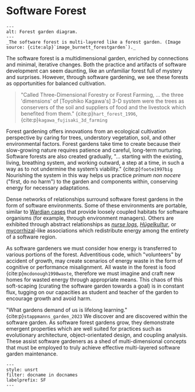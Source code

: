 # Software Forest

```{figure} ../assets/640px-Forgard2-003.gif
---
alt: Forest garden diagram.
---
_The software forest is multi-layered like a forest garden. (Image source: {cite:alp}`image_burnett_forestgarden`)._
```

The software forest is a multidimensional garden, enriched by connections and minimal, iterative changes.
Both the practice and artifacts of software development can seem daunting, like an unfamiliar forest full of mystery and surprises.
However, through software gardening, we see these forests as opportunities for balanced cultivation.

> "Called Three-Dimensional Forestry or Forest Farming, … the three 'dimensions' of \[Toyohiko Kagawa's\] 3-D system were the trees as conservers of the soil and suppliers of food and the livestock which benefited from them." {cite:p}`hart_forest_1996`, {cite:p}`kagawa_fujisaki_3d_farming`

Forest gardening offers innovations from an ecological cultivation perspective by caring for trees, understory vegetation, soil, and other environmental factors.
Forest gardens take time to create because their slow-growing nature requires patience and careful, long-term nurturing.
Software forests are also created gradually, "… starting with the existing, living, breathing system, and working outward, a step at a time, in such a way as to not undermine the system’s viability." {cite:p}`foote1997big`
Nourishing the system in this way helps us practice _primum non nocere_ ("first, do no harm") to the garden and components within, conserving energy for necessary adaptations.

Dense networks of relationships surround software forest gardens in the form of software environments.
Some of these environments are portable, similar to [Wardian cases](https://en.wikipedia.org/wiki/Wardian_case) that provide loosely coupled habitats for software organisms (for example, through environment managers).
Others are exhibited through abstract relationships as [_nurse logs_](https://en.wikipedia.org/wiki/Nurse_log), [_Hügelkultur_](https://en.wikipedia.org/wiki/H%C3%BCgelkultur), or [mycorrhizal](https://en.wikipedia.org/wiki/Mycorrhiza)-like associations which redistribute energy among the entirety of a software region.

As software gardeners we must consider how energy is transferred to various portions of the forest.
Adventitious code, which "volunteers" by accident of growth, may create scenarios of energy waste in the form of cognitive or performance misalignment.
All waste in the forest is food {cite:p}`mcdonough1998waste`, therefore we must imagine and craft new homes for wasted energy through appropriate means.
This chaos of this soft-scaping (curating the software garden towards a goal) is in constant flux, tugging on our capacities as student and teacher of the garden to encourage growth and avoid harm.

"What gardens demand of us is lifelong learning." {cite:p}`stappmanns_garden_2023`
We discover and are discovered within the software garden.
As software forest gardens grow, they demonstrate emergent properties which are well suited for practices such as evolutionary architecture, object-orientated design, and coupling analysis.
These assist software gardeners as a shed of multi-dimensional concepts that must be employed to truly achieve effective multi-layered software garden maintenance.

```{bibliography}
---
style: unsrt
filter: docname in docnames
labelprefix: SF
---
```
